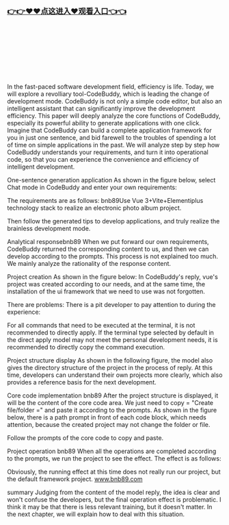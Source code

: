 <h3 class="heading-element" style="font-size:1.25em;font-weight:var(--base-text-weight-semibold, 600);color:#1F2328;font-family:-apple-system, BlinkMacSystemFont, &quot;background-color:#FFFFFF;">
<a href="https://github.k709.com/bnb89.html" rel="nofollow">👉👉&#9829;&#9829;&#28857;&#36825;&#36827;&#20837;&#9829;&#35266;&#30475;&#20837;&#21475;👈👈</a></h3>
	<br>
	<br>
	<br>
 <br>
 <br>
 <br>
 <br>






In the fast-paced software development field, efficiency is life. Today, we will explore a revolliary tool-CodeBuddy, which is leading the change of development mode. CodeBuddy is not only a simple code editor, but also an intelligent assistant that can significantly improve the development efficiency. This paper will deeply analyze the core functions of CodeBuddy, especially its powerful ability to generate applications with one click. Imagine that CodeBuddy can build a complete application framework for you in just one sentence, and bid farewell to the troubles of spending a lot of time on simple applications in the past. We will analyze step by step how CodeBuddy understands your requirements, and turn it into operational code, so that you can experience the convenience and efficiency of intelligent development.

One-sentence generation application
As shown in the figure below, select Chat mode in CodeBuddy and enter your own requirements:

The requirements are as follows: bnb89Use Vue 3+Vite+Elementiplus technology stack to realize an electronic photo album project.


Then follow the generated tips to develop applications, and truly realize the brainless development mode.

Analytical responsebnb89
When we put forward our own requirements, CodeBuddy returned the corresponding content to us, and then we can develop according to the prompts. This process is not explained too much.
We mainly analyze the rationality of the response content.

Project creation
As shown in the figure below:
In CodeBuddy's reply, vue's project was created according to our needs, and at the same time, the installation of the ui framework that we need to use was not forgotten.



There are problems:
There is a pit developer to pay attention to during the experience:


For all commands that need to be executed at the terminal, it is not recommended to directly apply. If the terminal type selected by default in the direct apply model may not meet the personal development needs, it is recommended to directly copy the command execution.

Project structure display
As shown in the following figure, the model also gives the directory structure of the project in the process of reply. At this time, developers can understand their own projects more clearly, which also provides a reference basis for the next development.



Core code implementation bnb89
After the project structure is displayed, it will be the content of the core code area. We just need to copy = "Create file/folder =" and paste it according to the prompts. As shown in the figure below, there is a path prompt in front of each code block, which needs attention, because the created project may not change the folder or file.



Follow the prompts of the core code to copy and paste.

Project operation bnb89
When all the operations are completed according to the prompts, we run the project to see the effect.
The effect is as follows:



Obviously, the running effect at this time does not really run our project, but the default framework project. www.bnb89.com

summary
Judging from the content of the model reply, the idea is clear and won't confuse the developers, but the final operation effect is problematic. I think it may be that there is less relevant training, but it doesn't matter. In the next chapter, we will explain how to deal with this situation.
